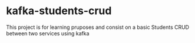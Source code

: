 # kafka-students-crud
This project is for learning pruposes and consist on a basic Students CRUD between two services using kafka  
